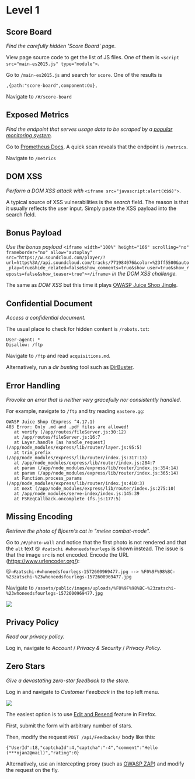 # Level 1

## Score Board
_Find the carefully hidden 'Score Board' page._

View page source code to get the list of JS files. One of them is `<script src="main-es2015.js" type="module">`.

Go to `/main-es2015.js` and search for `score`. One of the results is
```
,{path:"score-board",component:Oo},
```

Navigate to `/#/score-board`

## Exposed Metrics
_Find the endpoint that serves usage data to be scraped by a
[popular monitoring system](https://github.com/prometheus/prometheus)._

Go to [Prometheus Docs](https://prometheus.io/docs/introduction/first_steps/#configuring-prometheus).
A quick scan reveals that the endpoint is `/metrics`.

Navigate to `/metrics`

## DOM XSS
_Perform a DOM XSS attack with_ `<iframe src="javascript:alert(`xss`)">`.

A typical source of XSS vulnerabilities is the _search_ field. The reason is that it usually reflects the user input.
Simply paste the XSS payload into the search field.

## Bonus Payload
_Use the bonus payload_ 
```<iframe width="100%" height="166" scrolling="no" frameborder="no" allow="autoplay" src="https://w.soundcloud.com/player/?url=https%3A//api.soundcloud.com/tracks/771984076&color=%23ff5500&auto_play=true&hide_related=false&show_comments=true&show_user=true&show_reposts=false&show_teaser=true"></iframe>```
_in the DOM XSS challenge._

The same as _DOM XSS_ but this time it plays [OWASP Juice Shop Jingle](https://soundcloud.com/braimee/owasp-juice-shop-jingle).

## Confidential Document
_Access a confidential document._

The usual place to check for hidden content is `/robots.txt`:
```
User-agent: *
Disallow: /ftp
```

Navigate to `/ftp` and read `acquisitions.md`.

Alternatively, run a _dir busting_ tool such as [DirBuster](https://tools.kali.org/web-applications/dirbuster).

## Error Handling
_Provoke an error that is neither very gracefully nor consistently handled._

For example, navigate to `/ftp` and try reading `eastere.gg`:
```
OWASP Juice Shop (Express ^4.17.1)
403 Error: Only .md and .pdf files are allowed!
   at verify (/app/routes/fileServer.js:30:12)
   at /app/routes/fileServer.js:16:7
   at Layer.handle [as handle_request] (/app/node_modules/express/lib/router/layer.js:95:5)
   at trim_prefix (/app/node_modules/express/lib/router/index.js:317:13)
   at /app/node_modules/express/lib/router/index.js:284:7
   at param (/app/node_modules/express/lib/router/index.js:354:14)
   at param (/app/node_modules/express/lib/router/index.js:365:14)
   at Function.process_params (/app/node_modules/express/lib/router/index.js:410:3)
   at next (/app/node_modules/express/lib/router/index.js:275:10)
   at /app/node_modules/serve-index/index.js:145:39
   at FSReqCallback.oncomplete (fs.js:177:5)
```

## Missing Encoding
_Retrieve the photo of Bjoern's cat in "melee combat-mode"._

Go to `/#/photo-wall` and notice that the first photo is not rendered and that the `alt` text
`😼 #zatschi #whoneedsfourlegs` is shown instead. The issue is that the image `src` is not encoded. 
Encode the URL (https://www.urlencoder.org/):
```
😼-#zatschi-#whoneedsfourlegs-1572600969477.jpg --> %F0%9F%98%BC-%23zatschi-%23whoneedsfourlegs-1572600969477.jpg
```

Navigate to `/assets/public/images/uploads/%F0%9F%98%BC-%23zatschi-%23whoneedsfourlegs-1572600969477.jpg`

![](images/Bjoern's%20cat.jpg)


## Privacy Policy
_Read our privacy policy._

Log in, navigate to _Account_ / _Privacy & Security_ / _Privacy Policy_.

## Zero Stars
_Give a devastating zero-star feedback to the store._

Log in and navigate to _Customer Feedback_ in the top left menu.

![](images/customer-feedback.png)

The easiest option is to use [Edit and Resend](https://superuser.com/questions/1112057/how-to-edit-parameters-sent-through-a-form-on-the-firebug-console/1112069) feature in Firefox.

First, submit the form with arbitrary number of stars.

Then, modify the request `POST /api/Feedbacks/` body like this:
```
{"UserId":18,"captchaId":4,"captcha":"-4","comment":"Hello (***njan2@mail)","rating":0}
```

Alternatively, use an intercepting proxy (such as [OWASP ZAP](https://owasp.org/www-project-zap/))
and modify the request on the fly.
